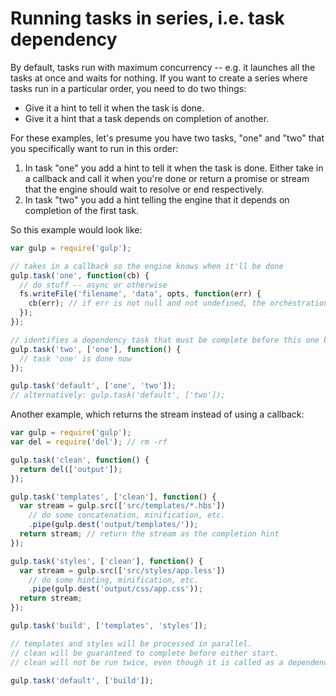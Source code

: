 # Running tasks in series, i.e. task dependency

By default, tasks run with maximum concurrency -- e.g. it launches all the tasks 
at once and waits for nothing. If you want to create a series where tasks run in 
a particular order, you need to do two things:

* Give it a hint to tell it when the task is done.
* Give it a hint that a task depends on completion of another.

For these examples, let's presume you have two tasks, "one" and "two" that you 
specifically want to run in this order:

1. In task "one" you add a hint to tell it when the task is done. Either take in 
   a callback and call it when you're done or return a promise or stream that 
   the engine should wait to resolve or end respectively.
2. In task "two" you add a hint telling the engine that it depends on completion 
   of the first task.

So this example would look like:

```javascript
var gulp = require('gulp');

// takes in a callback so the engine knows when it'll be done
gulp.task('one', function(cb) {
  // do stuff -- async or otherwise
  fs.writeFile('filename', 'data', opts, function(err) {
    cb(err); // if err is not null and not undefined, the orchestration will stop, and 'two' will not run
  });
});

// identifies a dependency task that must be complete before this one begins
gulp.task('two', ['one'], function() {
  // task 'one' is done now
});

gulp.task('default', ['one', 'two']);
// alternatively: gulp.task('default', ['two']);
```

Another example, which returns the stream instead of using a callback:

```javascript
var gulp = require('gulp');
var del = require('del'); // rm -rf

gulp.task('clean', function() {
  return del(['output']);
});

gulp.task('templates', ['clean'], function() {
  var stream = gulp.src(['src/templates/*.hbs'])
    // do some concatenation, minification, etc.
    .pipe(gulp.dest('output/templates/'));
  return stream; // return the stream as the completion hint
});

gulp.task('styles', ['clean'], function() {
  var stream = gulp.src(['src/styles/app.less'])
    // do some hinting, minification, etc.
    .pipe(gulp.dest('output/css/app.css'));
  return stream;
});

gulp.task('build', ['templates', 'styles']);

// templates and styles will be processed in parallel.
// clean will be guaranteed to complete before either start.
// clean will not be run twice, even though it is called as a dependency twice.

gulp.task('default', ['build']);
```
